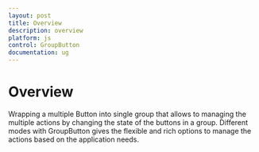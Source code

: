 ```yaml
---
layout: post
title: Overview
description: overview
platform: js
control: GroupButton
documentation: ug
---
```


# Overview

Wrapping a multiple Button into single group that allows to managing the multiple actions by changing the state of the buttons in a group. Different modes with GroupButton gives the flexible and rich options to manage the actions based on the application needs.

